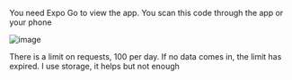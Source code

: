 You need Expo Go to view the app.
You scan this code through the app or your phone

![image](https://github.com/user-attachments/assets/53f36423-3a67-48e7-99d0-987106633887)

There is a limit on requests, 100 per day.
If no data comes in, the limit has expired.
I use storage, it helps but not enough

